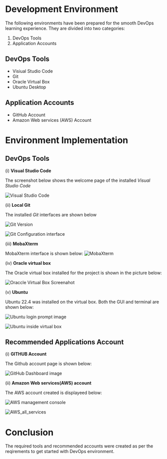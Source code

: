 # Development Environment

The following environments have been prepared for the smooth DevOps learning experience. They are divided into two categories:

1. DevOps Tools
2. Application Accounts

## DevOps Tools
- Visiual Studio Code
- Git
- Oracle Virtual Box
- Ubuntu Desktop

## Application Accounts
- GitHub Account
- Amazon Web services (AWS) Account

# Environment Implementation

## DevOps Tools

(i) **Visual Studio Code**

The screenshot below shows the welcome page of the installed *Visual Studio Code*

![Visual Studio Code](https://github.com/f-oni/DevOps_Training_Projects/blob/70bf22be50f3db751164f21b2f9b19a13d68ae54/miniProjects/Dev_Environment/Vscode_welcome_page.png)


(ii) **Local Git**

The installed *Git* interfaces are shown below

![Git Version](https://github.com/f-oni/DevOps_Training_Projects/blob/4faf47b3062f6e6a900904d0ab94fb7645abcd97/miniProjects/Dev_Environment/local_git_version.png)

![Git Configuration interface](https://github.com/f-oni/DevOps_Training_Projects/blob/8100dd909a3797b98ef109bb6b50ecc71085cee9/miniProjects/Dev_Environment/local_git_configuration.png)

(iii) **MobaXterm**

MobaXterm interface is shown below:
![MobaXterm](/miniProjects/Dev_Environment/screenshots/MobaXterm.png)

(iv) **Oracle virtual box**

The Oracle virtual box installed for the project is shown in the picture below:

![Oraccle Virtual Box Screenahot](https://github.com/f-oni/DevOps_Training_Projects/blob/e141459ad0c77acab0ae15d632c2cbe4f1a35893/miniProjects/Dev_Environment/Oracle_VM.png)


(v) **Ubuntu**

Ubuntu 22.4 was installed on the virtual box. Both the GUI and terminal are shown below:

![Ubuntu login prompt image](https://github.com/f-oni/DevOps_Training_Projects/blob/9b0348579edf25676edf1e87604313902dda643e/miniProjects/Dev_Environment/Ubuntu%20%20login%20prompt.png)

![Ubuntu inside virtual box](https://github.com/f-oni/DevOps_Training_Projects/blob/ec77b05f5eb31e01cb38a0de518e7e45e71c2d8c/miniProjects/Dev_Environment/Ubuntu_terminal.png)

## Recommended Applications Account

(i) **GITHUB Account**

The Github account page is shown below:

![GitHub Dashboard image](https://github.com/f-oni/DevOps_Training_Projects/blob/e89ebdba3a3df2e3a77feba2bf5a3205bf20e16f/miniProjects/Dev_Environment/Github_Account.png)


(ii) **Amazon Web services(AWS) account**

The AWS account created is displayeed below: 

![AWS management console](https://github.com/f-oni/DevOps_Training_Projects/blob/c4436a9d0da556822b0a685d270d16186da98fb8/miniProjects/Dev_Environment/AWS_homepage.png)

![AWS_all_services](/miniProjects/Dev_Environment/screenshots/AWS_all_services_page.png)

# Conclusion

The required tools and recommended accounts were created as per the reqirements to get started with DevOps environment.



